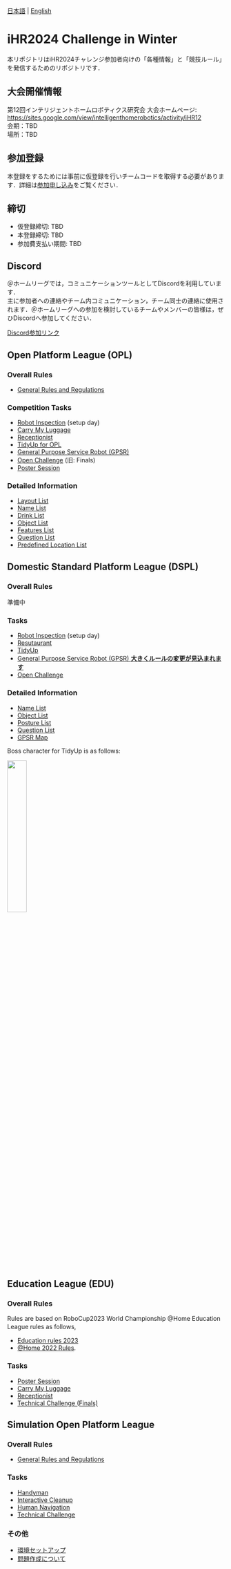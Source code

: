 [日本語](README.md) | [English](README_en.md)

# iHR2024 Challenge in Winter

本リポジトリはiHR2024チャレンジ参加者向けの「各種情報」と「競技ルール」を発信するためのリポジトリです．


## 大会開催情報

第12回インテリジェントホームロボティクス研究会
大会ホームページ: https://sites.google.com/view/intelligenthomerobotics/activity/iHR12 \
会期：TBD \
場所：TBD

## 参加登録
本登録をするためには事前に仮登録を行いチームコードを取得する必要があります．詳細は[参加申し込み](https://sites.google.com/view/intelligenthomerobotics/activity/iHR12)をご覧ください．

## 締切
- 仮登録締切: TBD
- 本登録締切: TBD
- 参加費支払い期間: TBD


## Discord

＠ホームリーグでは，コミュニケーションツールとしてDiscordを利用しています．  
主に参加者への連絡やチーム内コミュニケーション，チーム同士の連絡に使用されます．＠ホームリーグへの参加を検討しているチームやメンバーの皆様は，ぜひDiscordへ参加してください．

[Discord参加リンク](https://discord.gg/8gJYJqUVZA)


## Open Platform League (OPL)

### Overall Rules

- [General Rules and Regulations](rules/OPL/gr_ja.md)

### Competition Tasks

- [Robot Inspection](rules/OPL/ri_ja.md) (setup day)
- [Carry My Luggage](rules/OPL/cml_ja.md)
- [Receptionist](rules/OPL/rc_ja.md)
- [TidyUp for OPL](rules/OPL/tu_ja.md)
- [General Purpose Service Robot (GPSR)](rules/OPL/gpsr_ja.md)
- [Open Challenge](rules/OPL/oc_ja.md) (旧: Finals)
- [Poster Session](rules/OPL/ps_ja.md)

### Detailed Information

- [Layout List](rules/OPL/sd/layout_list.md)
- [Name List](rules/OPL/sd/name_list.md)
- [Drink List](rules/OPL/sd/drink_list.md)
- [Object List](rules/OPL/sd/object_list.md)
- [Features List](rules/OPL/sd/features_list.md)
- [Question List](rules/OPL/sd/question_list.md)
- [Predefined Location List](rules/OPL/sd/pd_loc_list.md)


## Domestic Standard Platform League (DSPL)

### Overall Rules
準備中

### Tasks
- [Robot Inspection](rules/DSPL/robotinspection.md) (setup day)
- [Resutaurant](rules/DSPL/restaurant.md)
- [TidyUp](rules/DSPL/tidyup.md)
- [General Purpose Service Robot (GPSR) **大きくルールの変更が見込まれます**](rules/DSPL/gpsr.md)
- [Open Challenge](rules/DSPL/technical_challenge.md)

### Detailed Information
- [Name List](rules/DSPL/name_list.md)
- [Object List](rules/DSPL/dspl_objects_with_predefined_location.pdf)
- [Posture List](rules/DSPL/posture_list.md)
- [Question List](rules/DSPL/question_list.md)
- [GPSR Map](rules/DSPL/gpsr_map.pdf)

Boss character for TidyUp is as follows:

<img src="rules/DSPL/boss.jpg" width="30%">


## Education League (EDU)

### Overall Rules
Rules are based on RoboCup2023 World Championship @Home Education League rules as follows,　
- [Education rules 2023](https://docs.google.com/document/d/1cHRMwnPajsPiEZNw1celFjHG1CSGTA2uyJ2VcAoEuoc/edit?usp=sharing)
- [@Home 2022 Rules](https://athome.robocup.org/wp-content/uploads/2022_rulebook.pdf).

### Tasks
- [Poster Session](rules/EDU/poster_ja.md) 
- [Carry My Luggage](rules/EDU/cml_ja.md)
- [Receptionist](rules/EDU/rc_jp.md)
- [Technical Challenge (Finals)](rules/EDU/finals_jp.md)

## Simulation Open Platform League

### Overall Rules
- [General Rules and Regulations](rules/S-OPL/gr_ja.md)

### Tasks
- [Handyman](rules/S-OPL/hm_ja.md)
- [Interactive Cleanup](rules/S-OPL/ic_ja.md)
- [Human Navigation](rules/S-OPL/hn_ja.md)
- [Technical Challenge](rules/S-OPL/tc_ja.md)

### その他
- [環境セットアップ](./rules/S-OPL/new_team_ja.md)
- [問題作成について](./rules/S-OPL/new_team_en.md)
